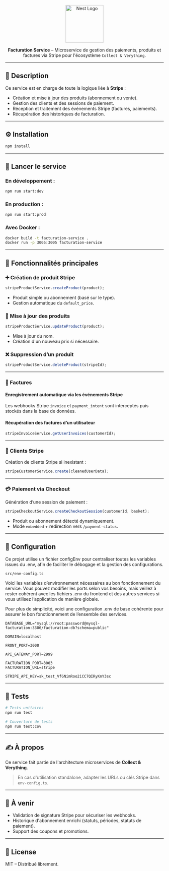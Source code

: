 <p align="center">
  <a href="http://nestjs.com/" target="blank">
    <img src="https://nestjs.com/img/logo-small.svg" width="120" alt="Nest Logo" />
  </a>
</p>

<p align="center">
  <strong>Facturation Service</strong> – Microservice de gestion des paiements, produits et factures via Stripe pour l'écosystème <code>Collect & Verything</code>.
</p>

---

## 🧾 Description

Ce service est en charge de toute la logique liée à **Stripe** :
- Création et mise à jour des produits (abonnement ou vente).
- Gestion des clients et des sessions de paiement.
- Réception et traitement des événements Stripe (factures, paiements).
- Récupération des historiques de facturation.

---

## ⚙️ Installation

```bash
npm install
```

---

## 🚀 Lancer le service

### En développement :

```bash
npm run start:dev
```

### En production :

```bash
npm run start:prod
```

### Avec Docker :

```bash
docker build -t facturation-service .
docker run -p 3005:3005 facturation-service
```

---

## 📁 Fonctionnalités principales

### ➕ Création de produit Stripe
```ts
stripeProductService.createProduct(product);
```

- Produit simple ou abonnement (basé sur le type).
- Gestion automatique du `default_price`.

### 🔄 Mise à jour des produits
```ts
stripeProductService.updateProduct(product);
```

- Mise à jour du nom.
- Création d'un nouveau prix si nécessaire.

### ❌ Suppression d’un produit
```ts
stripeProductService.deleteProduct(stripeId);
```

---

### 📑 Factures

#### Enregistrement automatique via les événements Stripe
Les webhooks Stripe `invoice` et `payment_intent` sont interceptés puis stockés dans la base de données.

#### Récupération des factures d’un utilisateur
```ts
stripeInvoiceService.getUserInvoices(customerId);
```

---

### 👤 Clients Stripe

Création de clients Stripe si inexistant :
```ts
stripeCustomerService.create(cleanedUserData);
```

---

### 💳 Paiement via Checkout

Génération d’une session de paiement :
```ts
stripeCheckoutService.createCheckoutSession(customerId, basket);
```

- Produit ou abonnement détecté dynamiquement.
- Mode `embedded` + redirection vers `/payment-status`.

---

## 🔐 Configuration

Ce projet utilise un fichier configEnv pour centraliser toutes les variables issues du .env, afin de faciliter le débogage et la gestion des configurations.
```
src/env-config.ts
```

Voici les variables d’environnement nécessaires au bon fonctionnement du service. Vous pouvez modifier les ports selon vos besoins, mais veillez à rester cohérent avec les fichiers .env du frontend et des autres services si vous utilisez l’application de manière globale.

Pour plus de simplicité, voici une configuration .env de base cohérente pour assurer le bon fonctionnement de l’ensemble des services.

```env
DATABASE_URL="mysql://root:password@mysql-facturation:3306/facturation-db?schema=public"

DOMAIN=localhost

FRONT_PORT=3000

API_GATEWAY_PORT=2999

FACTURATION_PORT=3003
FACTURATION_URL=stripe

STRIPE_API_KEY=sk_test_VfGNimRoo2iCC7QIRyKnY3sc
```

---

## 🧪 Tests

```bash
# Tests unitaires
npm run test

# Couverture de tests
npm run test:cov
```

---

## ✍️ À propos

Ce service fait partie de l'architecture microservices de **Collect & Verything**.

> En cas d'utilisation standalone, adapter les URLs ou clés Stripe dans `env-config.ts`.

---

## 🧠 À venir

- Validation de signature Stripe pour sécuriser les webhooks.
- Historique d'abonnement enrichi (statuts, périodes, statuts de paiement).
- Support des coupons et promotions.

---

## 📄 License

MIT – Distribué librement.
